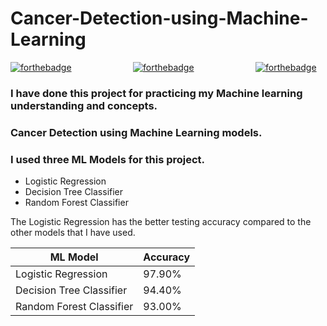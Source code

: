 # Cancer-Detection-using-Machine-Learning
[![forthebadge](https://forthebadge.com/images/badges/made-with-python.svg)](https://forthebadge.com)&nbsp;&nbsp;&nbsp;&nbsp;&nbsp;&nbsp;&nbsp;&nbsp;&nbsp;&nbsp;&nbsp;&nbsp;&nbsp;&nbsp;&nbsp;&nbsp;&nbsp;&nbsp;&nbsp;&nbsp;&nbsp;&nbsp;&nbsp;&nbsp; [![forthebadge](https://forthebadge.com/images/badges/built-with-love.svg)](https://forthebadge.com)&nbsp;&nbsp;&nbsp;&nbsp;&nbsp;&nbsp;&nbsp;&nbsp;&nbsp;&nbsp;&nbsp;&nbsp;&nbsp;&nbsp;&nbsp;&nbsp;&nbsp;&nbsp;&nbsp;&nbsp;&nbsp;&nbsp;&nbsp;&nbsp; [![forthebadge](https://forthebadge.com/images/badges/uses-git.svg)](https://forthebadge.com)
### I have done this project for practicing my Machine learning understanding and concepts.
### Cancer Detection using Machine Learning models. 
### I used three ML Models for this project.

* Logistic Regression
* Decision Tree Classifier
* Random Forest Classifier

The Logistic Regression has the better testing accuracy compared to the other models that I have used.

ML Model | Accuracy
------------ | -------------
Logistic Regression | 97.90%
Decision Tree Classifier| 94.40%
Random Forest Classifier | 93.00%
